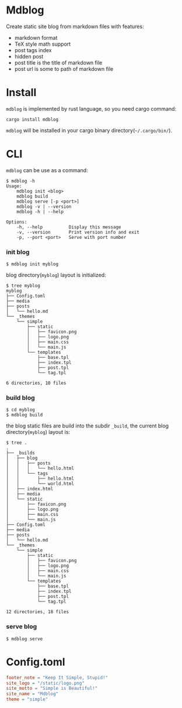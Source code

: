 # Mdblog

Create static site blog from markdown files with features:

* markdown format
* TeX style math support
* post tags index
* hidden post
* post title is the title of markdown file
* post url is some to path of markdown file


# Install

`mdblog` is implemented by rust language, so you need cargo command:

```
cargo install mdblog
```

`mdblog` will be installed in your cargo binary directory(`~/.cargo/bin/`).


# CLI

`mdblog` can be use as a command:

```
$ mdblog -h
Usage:
    mdblog init <blog>
    mdblog build
    mdblog serve [-p <port>]
    mdblog -v | --version
    mdblog -h | --help

Options:
    -h, --help          Display this message
    -v, --version       Print version info and exit
    -p, --port <port>   Serve with port number
```

### init blog

```
$ mdblog init myblog
```

blog directory(`myblog`) layout is initialized:

```
$ tree myblog
myblog
├── Config.toml
├── media
├── posts
│   └── hello.md
└── _themes
    └── simple
        ├── static
        │   ├── favicon.png
        │   ├── logo.png
        │   ├── main.css
        │   └── main.js
        └── templates
            ├── base.tpl
            ├── index.tpl
            ├── post.tpl
            └── tag.tpl

6 directories, 10 files
```


### build blog

```
$ cd myblog
$ mdblog build
```

the blog static files are build into the subdir `_build`, the current blog directory(`myblog`) layout is:

```
$ tree .
.
├── _builds
│   ├── blog
│   │   ├── posts
│   │   │   └── hello.html
│   │   └── tags
│   │       ├── hello.html
│   │       └── world.html
│   ├── index.html
│   ├── media
│   └── static
│       ├── favicon.png
│       ├── logo.png
│       ├── main.css
│       └── main.js
├── Config.toml
├── media
├── posts
│   └── hello.md
└── _themes
    └── simple
        ├── static
        │   ├── favicon.png
        │   ├── logo.png
        │   ├── main.css
        │   └── main.js
        └── templates
            ├── base.tpl
            ├── index.tpl
            ├── post.tpl
            └── tag.tpl

12 directories, 18 files
```

### serve blog

```
$ mdblog serve
```


# Config.toml

```toml
footer_note = "Keep It Simple, Stupid!"
site_logo = "/static/logo.png"
site_motto = "Simple is Beautiful!"
site_name = "Mdblog"
theme = "simple"
```
